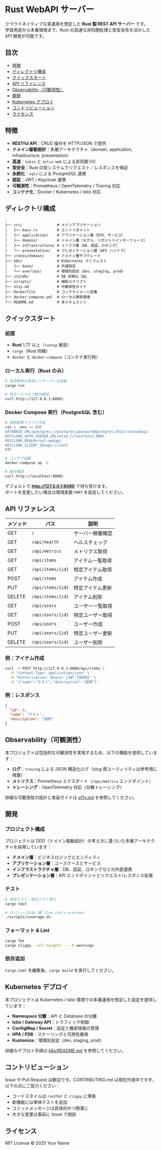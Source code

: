 # Rust WebAPI サーバー

クラウドネイティブな実運用を想定した **Rust 製 REST API サーバー** です。  
学習用途から本番環境まで、Rust の高速な非同期処理と型安全性を活かした API 開発が可能です。

## 目次
- [特徴](#特徴)
- [ディレクトリ構成](#ディレクトリ構成)
- [クイックスタート](#クイックスタート)
- [API リファレンス](#api-リファレンス)
- [Observability（可観測性）](#observability可観測性)
- [開発](#開発)
- [Kubernetes デプロイ](#kubernetes-デプロイ)
- [コントリビューション](#コントリビューション)
- [ライセンス](#ライセンス)

## 特徴
- **RESTful API**：CRUD 操作を HTTP/JSON で提供  
- **ドメイン駆動設計**：多層アーキテクチャ（domain, application, infrastructure, presentation）
- **高速**：`tokio` と `actix-web` による非同期 I/O  
- **型安全**：Rust の型システムでリクエスト／レスポンスを保証  
- **永続化**：`sqlx` による PostgreSQL 連携
- **認証**：JWT / Keycloak 連携
- **可観測性**：Prometheus / OpenTelemetry / Tracing 対応
- **コンテナ化**：Docker / Kubernetes / Istio 対応

## ディレクトリ構成

```
.
├── src/                # メインアプリケーション
│   ├── main.rs         # エントリポイント
│   ├── application/    # アプリケーション層（DTO、サービス）
│   ├── domain/         # ドメイン層（モデル、リポジトリインターフェース）
│   ├── infrastructure/ # インフラ層（DB、認証、ロギング）
│   └── presentation/   # プレゼンテーション層（API ハンドラ）
├── crates/domain/      # ドメイン層サブクレート
├── k8s/                # Kubernetes マニフェスト
│   ├── base/           # 共通設定
│   └── overlays/       # 環境別設定（dev, staging, prod）
├── initdb/             # DB 初期化 SQL
├── scripts/            # 補助スクリプト
├── o11y.md             # 可観測性ガイド
├── Dockerfile          # コンテナイメージ定義
├── docker-compose.yml  # ローカル開発環境
└── README.md           # 本ドキュメント
```

## クイックスタート

### 前提
- **Rust** 1.77 以上（`rustup` 推奨）
- `cargo`（Rust 同梱）
- `docker` と `docker-compose`（コンテナ実行時）

### ローカル実行（Rust のみ）
```bash
# 依存関係を取得してサーバーを起動
cargo run

# 別ターミナルで動作確認
curl http://127.0.0.1:8080/
```

### Docker Compose 実行（PostgreSQL 含む）
```bash
# 環境変数ファイル作成
cat > .env << EOF
DATABASE_URL=postgres://postgres:password@postgres:5432/rustwebapi
KEYCLOAK_AUTH_SERVER_URL=http://localhost:8081
KEYCLOAK_REALM=rust-webapi
KEYCLOAK_CLIENT_ID=api-client
EOF

# コンテナ起動
docker-compose up -d

# 動作確認
curl http://localhost:8080/
```

デフォルトで **http://127.0.0.1:8080** で待ち受けます。  
ポートを変更したい場合は環境変数 `PORT` を設定してください。

## API リファレンス

| メソッド  | パス                        | 説明                  |
|-----------|-----------------------------|-----------------------|
| GET       | `/`                         | サーバー稼働確認      |
| GET       | `/api/health`               | ヘルスチェック        |
| GET       | `/api/metrics`              | メトリクス取得        |
| GET       | `/api/items`                | アイテム一覧取得      |
| GET       | `/api/items/{id}`           | 特定アイテム取得      |
| POST      | `/api/items`                | アイテム作成          |
| PUT       | `/api/items/{id}`           | 特定アイテム更新      |
| DELETE    | `/api/items/{id}`           | アイテム削除          |
| GET       | `/api/users`                | ユーザー一覧取得      |
| GET       | `/api/users/{id}`           | 特定ユーザー取得      |
| POST      | `/api/users`                | ユーザー作成          |
| PUT       | `/api/users/{id}`           | 特定ユーザー更新      |
| DELETE    | `/api/users/{id}`           | ユーザー削除          |

### 例：アイテム作成
```bash
curl -X POST http://127.0.0.1:8080/api/items \
  -H "Content-Type: application/json" \
  -H "Authorization: Bearer {JWT_TOKEN}" \
  -d '{"name":"テスト","description":"説明"}'
```

### 例：レスポンス
```json
{
  "id": 0,
  "name": "テスト",
  "description": "説明"
}
```

## Observability（可観測性）

本プロジェクトは包括的な可観測性を実現するため、以下の機能を提供しています：

- **ログ**：`tracing` による JSON 構造化ログ（slog 用ユーティリティは参考用に残置）
- **メトリクス**：Prometheus エクスポート（`/api/metrics` エンドポイント）
- **トレーシング**：OpenTelemetry 対応（分散トレーシング）

詳細な可観測性の設計と実装ガイドは [o11y.md](o11y.md) を参照してください。

## 開発

### プロジェクト構成
プロジェクトは DDD（ドメイン駆動設計）の考え方に基づいた多層アーキテクチャを採用しています：

- **ドメイン層**：ビジネスロジックとエンティティ
- **アプリケーション層**：ユースケースとサービス
- **インフラストラクチャ層**：DB、認証、ロギングなどの外部連携
- **プレゼンテーション層**：API エンドポイントとリクエスト/レスポンス処理

### テスト
```bash
# 単体テスト・統合テスト実行
cargo test

# カバレッジ計測（要 llvm-tools-preview）
./scripts/coverage.sh
```

### フォーマット & Lint
```bash
cargo fmt
cargo clippy --all-targets -- -D warnings
```

### 依存追加
`Cargo.toml` を編集後、`cargo build` を実行してください。

## Kubernetes デプロイ

本プロジェクトは Kubernetes / Istio 環境での本番運用を想定した設定を提供しています：

- **Namespace 分離**：API と Database の分離
- **Istio / Gateway API**：トラフィック制御
- **ConfigMap / Secret**：設定と機密情報の管理
- **HPA / PDB**：スケーリングと可用性確保
- **Kustomize**：環境別設定（dev, staging, prod）

詳細なデプロイ手順は [k8s/README.md](k8s/README.md) を参照してください。

## コントリビューション
Issue や Pull Request は歓迎です。CONTRIBUTING.md は現在作成中ですが、以下の点にご協力ください：

- コードスタイルは `rustfmt` と `clippy` に準拠
- 新機能には単体テストを追加
- コミットメッセージは具体的かつ簡潔に
- 大きな変更は事前に Issue で相談

## ライセンス
MIT License © 2025 Your Name
